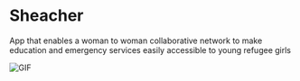 # Sheacher
App that enables a woman to woman collaborative network to make education and emergency services easily accessible to young refugee girls 



<img src='<http://i.imgur.com/HPrOcRb.gif>' title='Sheacher' width='' alt='GIF' />
